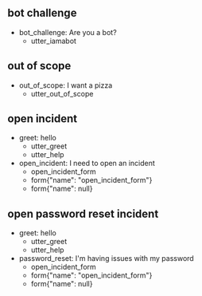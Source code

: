 ## bot challenge
* bot_challenge: Are you a bot?
  - utter_iamabot

## out of scope
* out_of_scope: I want a pizza
  - utter_out_of_scope

## open incident
* greet: hello
    - utter_greet
    - utter_help
* open_incident: I need to open an incident
    - open_incident_form
    - form{"name": "open_incident_form"}
    - form{"name": null}

## open password reset incident
* greet: hello
    - utter_greet
    - utter_help
* password_reset: I'm having issues with my password
    - open_incident_form
    - form{"name": "open_incident_form"}
    - form{"name": null}